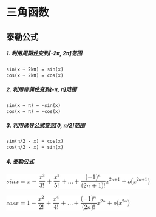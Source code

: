 # 三角函数

## 泰勒公式

##### 1. 利用周期性变到(-2π, 2π]范围

```
sin(x + 2kπ) = sin(x)
cos(x + 2kπ) = cos(x)
```

##### 2. 利用奇偶性变到(-π, π]范围
```
sin(x + π) = -sin(x)
cos(x + π) = -cos(x)
```

##### 3. 利用诱导公式变到[0, π/2]范围
```
sin(π/2 - x) = cos(x)
cos(π/2 - x) = sin(x)
```

##### 4. 泰勒公式
![sinx = x - \frac{x^3}{3!} + \frac{x^5}{5!} + ... + \frac{(-1)^n}{(2n+1)!}x^{2n+1} + o(x^{2n+1})](1.gif)

![cosx = 1 - \frac{x^2}{2!} + \frac{x^4}{4!} + ... + \frac{(-1)^n}{(2n)!}x^{2n} + o(x^{2n})](2.gif)
